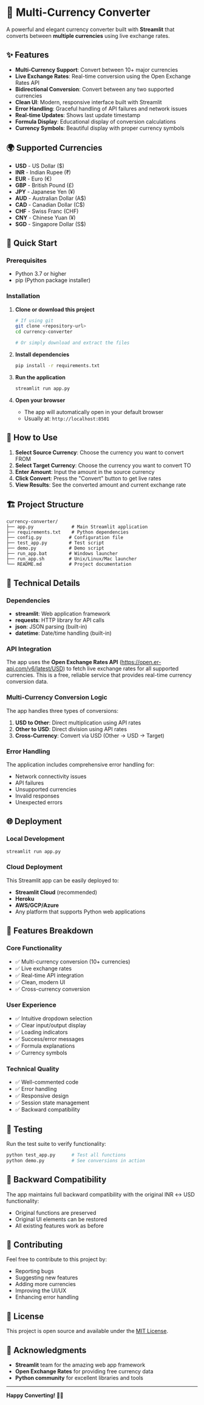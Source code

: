 # 💱 Multi-Currency Converter

A powerful and elegant currency converter built with **Streamlit** that converts between **multiple currencies** using live exchange rates.

## ✨ Features

- **Multi-Currency Support**: Convert between 10+ major currencies
- **Live Exchange Rates**: Real-time conversion using the Open Exchange Rates API
- **Bidirectional Conversion**: Convert between any two supported currencies
- **Clean UI**: Modern, responsive interface built with Streamlit
- **Error Handling**: Graceful handling of API failures and network issues
- **Real-time Updates**: Shows last update timestamp
- **Formula Display**: Educational display of conversion calculations
- **Currency Symbols**: Beautiful display with proper currency symbols

## 🌍 Supported Currencies

- **USD** - US Dollar ($)
- **INR** - Indian Rupee (₹)
- **EUR** - Euro (€)
- **GBP** - British Pound (£)
- **JPY** - Japanese Yen (¥)
- **AUD** - Australian Dollar (A$)
- **CAD** - Canadian Dollar (C$)
- **CHF** - Swiss Franc (CHF)
- **CNY** - Chinese Yuan (¥)
- **SGD** - Singapore Dollar (S$)

## 🚀 Quick Start

### Prerequisites

- Python 3.7 or higher
- pip (Python package installer)

### Installation

1. **Clone or download this project**
   ```bash
   # If using git
   git clone <repository-url>
   cd currency-converter
   
   # Or simply download and extract the files
   ```

2. **Install dependencies**
   ```bash
   pip install -r requirements.txt
   ```

3. **Run the application**
   ```bash
   streamlit run app.py
   ```

4. **Open your browser**
   - The app will automatically open in your default browser
   - Usually at: `http://localhost:8501`

## 🎯 How to Use

1. **Select Source Currency**: Choose the currency you want to convert FROM
2. **Select Target Currency**: Choose the currency you want to convert TO
3. **Enter Amount**: Input the amount in the source currency
4. **Click Convert**: Press the "Convert" button to get live rates
5. **View Results**: See the converted amount and current exchange rate

## 🏗️ Project Structure

```
currency-converter/
├── app.py              # Main Streamlit application
├── requirements.txt    # Python dependencies
├── config.py          # Configuration file
├── test_app.py        # Test script
├── demo.py            # Demo script
├── run_app.bat        # Windows launcher
├── run_app.sh         # Unix/Linux/Mac launcher
└── README.md          # Project documentation
```

## 🔧 Technical Details

### Dependencies

- **streamlit**: Web application framework
- **requests**: HTTP library for API calls
- **json**: JSON parsing (built-in)
- **datetime**: Date/time handling (built-in)

### API Integration

The app uses the **Open Exchange Rates API** (https://open.er-api.com/v6/latest/USD) to fetch live exchange rates for all supported currencies. This is a free, reliable service that provides real-time currency conversion data.

### Multi-Currency Conversion Logic

The app handles three types of conversions:
1. **USD to Other**: Direct multiplication using API rates
2. **Other to USD**: Direct division using API rates  
3. **Cross-Currency**: Convert via USD (Other → USD → Target)

### Error Handling

The application includes comprehensive error handling for:
- Network connectivity issues
- API failures
- Unsupported currencies
- Invalid responses
- Unexpected errors

## 🌐 Deployment

### Local Development
```bash
streamlit run app.py
```

### Cloud Deployment
This Streamlit app can be easily deployed to:
- **Streamlit Cloud** (recommended)
- **Heroku**
- **AWS/GCP/Azure**
- Any platform that supports Python web applications

## 📱 Features Breakdown

### Core Functionality
- ✅ Multi-currency conversion (10+ currencies)
- ✅ Live exchange rates
- ✅ Real-time API integration
- ✅ Clean, modern UI
- ✅ Cross-currency conversion

### User Experience
- ✅ Intuitive dropdown selection
- ✅ Clear input/output display
- ✅ Loading indicators
- ✅ Success/error messages
- ✅ Formula explanations
- ✅ Currency symbols

### Technical Quality
- ✅ Well-commented code
- ✅ Error handling
- ✅ Responsive design
- ✅ Session state management
- ✅ Backward compatibility

## 🧪 Testing

Run the test suite to verify functionality:
```bash
python test_app.py      # Test all functions
python demo.py          # See conversions in action
```

## 🔄 Backward Compatibility

The app maintains full backward compatibility with the original INR ↔ USD functionality:
- Original functions are preserved
- Original UI elements can be restored
- All existing features work as before

## 🤝 Contributing

Feel free to contribute to this project by:
- Reporting bugs
- Suggesting new features
- Adding more currencies
- Improving the UI/UX
- Enhancing error handling

## 📄 License

This project is open source and available under the [MIT License](LICENSE).

## 🙏 Acknowledgments

- **Streamlit** team for the amazing web app framework
- **Open Exchange Rates** for providing free currency data
- **Python community** for excellent libraries and tools

---

**Happy Converting! 💱✨**
